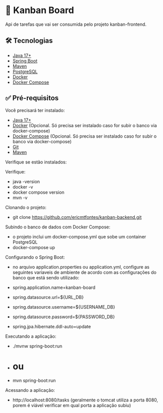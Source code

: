 # 🚀 Kanban Board

Api de tarefas que vai ser consumida pelo projeto kanban-frontend.

## 🛠️ Tecnologias

- [Java 17+](https://www.oracle.com/java/technologies/javase/jdk17-archive-downloads.html)
- [Spring Boot](https://spring.io/projects/spring-boot)
- [Maven](https://maven.apache.org/)
- [PostgreSQL](https://www.postgresql.org/)
- [Docker](https://www.docker.com/)
- [Docker Compose](https://docs.docker.com/compose/)

## ✅ Pré-requisitos

Você precisará ter instalado:

- [Java 17+](https://adoptium.net/)
- [Docker](https://www.docker.com/get-started) (Opcional. Só precisa ser instalado caso for subir o banco via docker-compose)
- [Docker Compose](https://docs.docker.com/compose/install/) (Opcional. Só precisa ser instalado caso for subir o banco via docker-compose)
- [Git](https://git-scm.com/)
- [Maven](https://maven.apache.org/)

Verifique se estão instalados:

Verifique:

- java -version
- docker -v
- docker compose version
- mvn -v

Clonando o projeto:

- git clone https://github.com/ericmtfontes/kanban-backend.git

Subindo o banco de dados com Docker Compose:

- o projeto inclui um docker-compose.yml que sobe um container PostgreSQL
- docker-compose up

Configurando o Spring Boot:

- no arquivo application.properties ou application.yml, configure as seguintes variaveis de ambiente de acordo com as configurações do banco que está sendo utilizado:
- spring.application.name=kanban-board

- spring.datasource.url=${URL_DB}
- spring.datasource.username=${USERNAME_DB}
- spring.datasource.password=${PASSWORD_DB}
- spring.jpa.hibernate.ddl-auto=update

Executando a aplicação:

- ./mvnw spring-boot:run
- # ou
- mvn spring-boot:run

Acessando a aplicação:

- http://localhost:8080/tasks (geralmente o tomcat utiliza a porta 8080, porem é viável verificar em qual porta a aplicação subiu)
